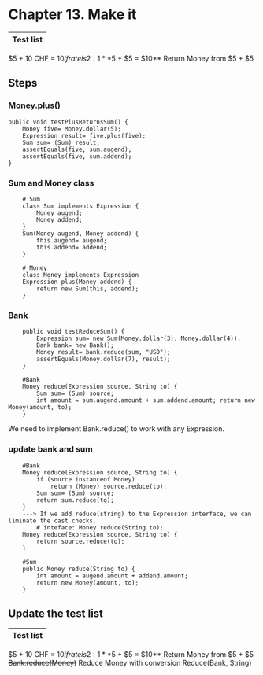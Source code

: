 # Chapter 13. Make it

| Test list |
| ----------- |
$5 + 10 CHF = $10 if rate is 2:1
**$5 + $5  = $10**
Return Money from $5 + $5

## Steps
### Money.plus()
```
public void testPlusReturnsSum() { 
    Money five= Money.dollar(5); 
    Expression result= five.plus(five);
    Sum sum= (Sum) result;
    assertEquals(five, sum.augend);
    assertEquals(five, sum.addend);
}
```

### Sum and Money class
```
    # Sum    
    class Sum implements Expression {
        Money augend;
        Money addend;
    }
    Sum(Money augend, Money addend) { 
        this.augend= augend;
        this.addend= addend;
    }

    # Money
    class Money implements Expression
    Expression plus(Money addend) {
        return new Sum(this, addend);
    }
```

### Bank
```
    public void testReduceSum() {
        Expression sum= new Sum(Money.dollar(3), Money.dollar(4));
        Bank bank= new Bank();
        Money result= bank.reduce(sum, "USD");
        assertEquals(Money.dollar(7), result);
    }

    #Bank
    Money reduce(Expression source, String to) {
        Sum sum= (Sum) source;
        int amount = sum.augend.amount + sum.addend.amount; return new Money(amount, to);
    }
```
We need to implement Bank.reduce() to work with any Expression.

### update bank and sum
```
    #Bank
    Money reduce(Expression source, String to) {
        if (source instanceof Money) 
            return (Money) source.reduce(to);
        Sum sum= (Sum) source;
        return sum.reduce(to);
    }
    ---> If we add reduce(string) to the Expression interface, we can liminate the cast checks.
        # inteface: Money reduce(String to);
    Money reduce(Expression source, String to) {
        return source.reduce(to);
    }

    #Sum
    public Money reduce(String to) {
        int amount = augend.amount + addend.amount;
        return new Money(amount, to);
    }
```

## Update the test list
| Test list |
| ----------- |
$5 + 10 CHF = $10 if rate is 2:1
**$5 + $5  = $10**
Return Money from $5 + $5
~~Bank.reduce(Money)~~
Reduce Money with conversion
Reduce(Bank, String)
